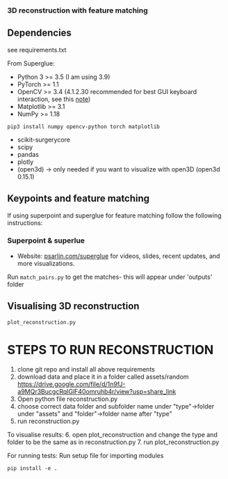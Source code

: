### 3D reconstruction with feature matching

## Dependencies
see requirements.txt

From Superglue:
* Python 3 >= 3.5 (I am using 3.9)
* PyTorch >= 1.1
* OpenCV >= 3.4 (4.1.2.30 recommended for best GUI keyboard interaction, see this [note](#additional-notes))
* Matplotlib >= 3.1
* NumPy >= 1.18

`pip3 install numpy opencv-python torch matplotlib`

* scikit-surgerycore
* scipy
* pandas
* plotly
* (open3d) -> only needed if you want to visualize with open3D
(open3d 0.15.1)

## Keypoints and feature matching
If using superpoint and superglue for feature matching follow the following instructions:

### Superpoint & superlue
* Website: [psarlin.com/superglue](https://psarlin.com/superglue) for videos, slides, recent updates, and more visualizations.

Run `match_pairs.py` to get the matches- this will appear under 'outputs' folder

## Visualising 3D reconstruction

`plot_reconstruction.py`


# STEPS TO RUN RECONSTRUCTION

1. clone git repo and install all above requirements
2. download data and place it in a folder called assets/random https://drive.google.com/file/d/1n9fJ-a9MQr3BucgcRqIGlF40omruhb4r/view?usp=share_link
3. Open python file reconstruction.py 
4. choose correct data folder and subfolder name under "type"->folder under "assets" and "folder"->folder name after "type"
5. run reconstruction.py

To visualise results:
6. open plot_reconstruction and change the type and folder to be the same as in reconstruction.py
7. run plot_reconstruction.py



For running tests:
Run setup file for importing modules

`pip install -e .`